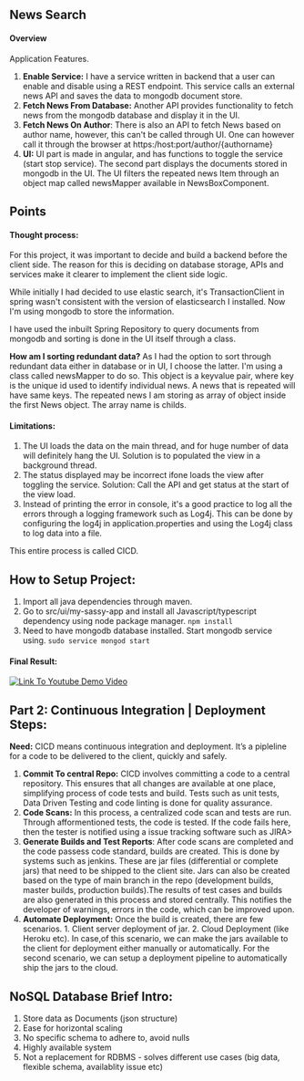 ## News Search

#### Overview
Application Features. 
1. **Enable Service:** I have a service written in backend that a user can enable and disable using a REST endpoint. This service calls an external news API and saves the data to mongodb document store. 
1. **Fetch News From Database:** Another API provides functionality to fetch news from the mongodb database and display it in the UI. 
1. **Fetch News On Author**: There is also an API to fetch News based on author name, however, this can't be called through UI. One can however call it through the browser at  https:/host:port/author/{authorname}
1. **UI:** UI part is made in angular, and has functions to toggle the service (start stop service). The second part displays the documents stored in mongodb in the UI. The UI filters the repeated news Item through an object map called newsMapper available in NewsBoxComponent.   


## Points
#### Thought process: 
For this project, it was important to decide and build a backend before the client side. The reason for this is deciding on database storage, APIs and services make it clearer to implement the client side logic.
 
 While initially I had decided to use elastic search, it's TransactionClient in spring wasn't consistent with the version of elasticsearch I installed. Now I'm using mongodb to store the information. 

I have used the inbuilt Spring Repository to query documents from mongodb and sorting is done in the UI itself through a class.

**How am I sorting redundant data?** 
As I had the option to sort through redundant data either in database or in UI, I choose the latter. I'm using a class called newsMapper to do so. This object is a keyvalue pair, where key is the unique id used to identify individual news. A news that is repeated will have same keys. The repeated news I am storing as array of object inside the first News object. The array name is childs.

#### Limitations:
1. The UI loads the data on the main thread, and for huge number of data will definitely hang the UI. Solution is to populated the view in a background thread. 
1. The status displayed may be incorrect ifone loads the view after toggling the service. Solution: Call the API and get status at the start of the view load.
1. Instead of printing the error in console, it's a good practice to log all the errors through a logging framework such as Log4j. This can be done by configuring the log4j in application.properties and using the Log4j class to log data into a file.



This entire process is called CICD.

## How to Setup Project: 
1. Import all java dependencies through maven. 
1. Go to src/ui/my-sassy-app and install all Javascript/typescript dependency using node package manager. `npm install`
1. Need to have mongodb database installed. Start mongodb service using. `sudo service mongod start`

#### Final Result: 

[![Link To Youtube Demo Video](http://img.youtube.com/vi/YOUTUBE_VIDEO_ID_HERE/0.jpg)](http://www.youtube.com/watch?v=cqwa3O-IMss&feature=youtu.be)

## Part 2: Continuous Integration | Deployment Steps:

**Need:** CICD means continuous integration and deployment. It’s a pipleline for a code to be delivered to the client, quickly and safely.

1. **Commit To central Repo:**   CICD involves committing a code to a central repository. This ensures that all changes are available at one place, simplifying process of code tests and build. Tests such as unit tests, Data Driven Testing and code linting is done for quality assurance.
1. **Code Scans:** In this process, a centralized code scan and tests are run. Through afformentioned tests, the code is tested. If the code fails here, then the tester is notified using a issue tracking software such as JIRA>
1. **Generate Builds and Test Reports**: After code scans are completed and the code passess code standard, builds are created. This is done by systems such as jenkins. These are jar files (differential or complete jars) that need to be shipped to the client site. Jars can also be created based on the type of main branch in the repo (development builds, master builds, production builds).The results of test cases and builds are also generated in this process and stored centrally. This notifies the developer of warnings, errors in the code, which can be improved upon. 
1. **Automate Deployment:** Once the build is created, there are few scenarios. 1. Client server deployment of jar. 2. Cloud Deployment (like Heroku etc). In case,of this scenario, we can make the jars available to the client for deployment either manually or automatically. For the second scenario, we can setup a deployment pipeline to automatically ship the jars to the cloud. 

## NoSQL Database Brief Intro:
1. Store data as Documents (json structure)
1. Ease for horizontal scaling
1. No specific schema to adhere to, avoid nulls
1. Highly available system
1. Not a replacement for RDBMS - solves different use cases (big data, flexible schema, availablity issue etc)



